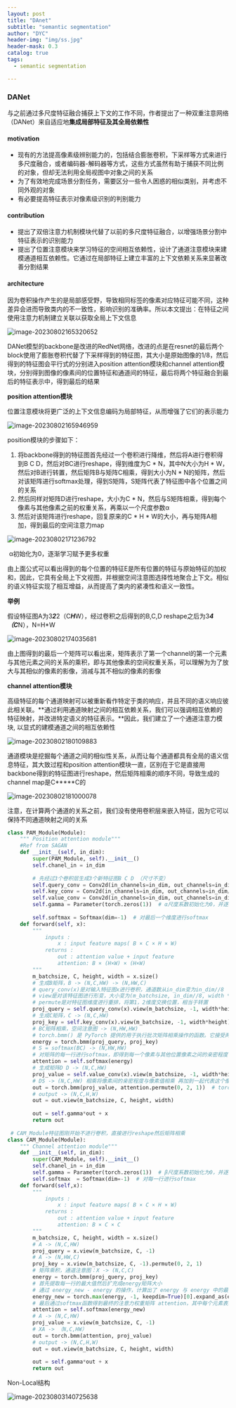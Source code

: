 ```yaml
---
layout: post
title: "DAnet"
subtitle: "semantic segmentation"
author: "DYC"
header-img: "img/ss.jpg"
header-mask: 0.3
catalog: true
tags:
  - semantic segmentation

---
```


### DANet

 与之前通过多尺度特征融合捕获上下文的工作不同，作者提出了一种双重注意网络（DANet）来自适应地**集成局部特征及其全局依赖性**

#### **motivation**

- 现有的方法提高像素级辨别能力的，包括结合膨胀卷积，下采样等方式来进行多尺度融合，或者编码器-解码器等方式，这些方式虽然有助于捕获不同比例的对象，但却无法利用全局视图中对象之间的关系
- 为了有效地完成场景分割任务，需要区分一些令人困惑的相似类别，并考虑不同外观的对象
- 有必要提高特征表示对像素级识别的判别能力

#### **contribution**

- 提出了双倍注意力机制模块代替了以前的多尺度特征融合，以增强场景分割中特征表示的识别能力
- 提出了位置注意模块来学习特征的空间相互依赖性，设计了通道注意模块来建模通道相互依赖性。它通过在局部特征上建立丰富的上下文依赖关系来显著改善分割结果

#### **architecture**

因为卷积操作产生的是局部感受野，导致相同标签的像素对应特征可能不同，这种差异会进而导致类内的不一致性，影响识别的准确率。所以本文提出：在特征之间使用注意力机制建立关联以获取全局上下文信息

![image-20230802165320652](https://cdn.jsdelivr.net/gh/ddyycc123/imageloader@main/image-20230802165320652.png)

DANet模型的backbone是改进的RedNet网络，改进的点是在resnet的最后两个block使用了膨胀卷积代替了下采样得到的特征图，其大小是原始图像的1/8，然后得到的特征图会平行式的分别进入position attention模块和channel attention模块，分别得到图像的像素间的位置特征和通道间的特征，最后将两个特征融合到最后的特征表示中，得到最后的结果

**position attention模块**

位置注意模块将更广泛的上下文信息编码为局部特征，从而增强了它们的表示能力

![image-20230802165946959](https://cdn.jsdelivr.net/gh/ddyycc123/imageloader@main/image-20230802165946959.png)

position模块的步骤如下：

1. 将backbone得到的特征图首先经过一个卷积进行降维，然后将A进行卷积得到B C D，然后对BC进行reshape，得到维度为C * N，其中N大小为H * W，然后对B进行转置，然后矩阵B与矩阵C相乘，得到大小为N * N的矩阵，然后对该矩阵进行softmax处理，得到S矩阵，S矩阵代表了特征图中各个位置之间的关系
2. 然后同样对矩阵D进行reshape，大小为C * N，然后与S矩阵相乘，得到每个像素与其他像素之前的权重关系，再乘以一个尺度参数α
3. 然后对该矩阵进行reshape，回复原来的C * H * W的大小，再与矩阵A相加，得到最后的空间注意力map

![image-20230802171236792](https://cdn.jsdelivr.net/gh/ddyycc123/imageloader@main/image-20230802171236792.png)

​                                                                             α初始化为0，逐渐学习赋予更多权重

由上面公式可以看出得到的每个位置的特征E是所有位置的特征与原始特征的加权和，因此，它具有全局上下文视图，并根据空间注意图选择性地聚合上下文。相似的语义特征实现了相互增益，从而提高了类内的紧凑性和语义一致性。

**举例**

假设特征图A为3*****2*****2（C*****H*****W），经过卷积之后得到的B,C,D reshape之后为3*****4（C*****N），N=H*W

![image-20230802174035681](https://cdn.jsdelivr.net/gh/ddyycc123/imageloader@main/image-20230802174035681.png)

由上图得到的最后一个矩阵可以看出来，矩阵表示了第一个channel的第一个元素与其他元素之间的关系的乘积，即与其他像素的空间权重关系，可以理解为为了放大与其相似的像素的影像，消减与其不相似的像素的影像

**channel attention模块**

高级特征的每个通道映射可以被重新看作特定于类的响应，并且不同的语义响应彼此相关联。**通过利用通道映射之间的相互依赖关系，我们可以强调相互依赖的特征映射，并改进特定语义的特征表示。**因此，我们建立了一个通道注意力模块, 以显式的建模通道之间的相互依赖性

![image-20230802180109883](https://cdn.jsdelivr.net/gh/ddyycc123/imageloader@main/image-20230802180109883.png)

通道模块是挖掘每个通道之间的相似性关系，从而让每个通道都具有全局的语义信息特征，其大致过程和position attention模块一直，区别在于它是直接用backbone得到的特征图进行reshape，然后矩阵相乘的顺序不同，导致生成的channel map是C*****C的

![image-20230802181000078](https://cdn.jsdelivr.net/gh/ddyycc123/imageloader@main/image-20230802181000078.png)

注意，在计算两个通道的关系之前，我们没有使用卷积层来嵌入特征，因为它可以保持不同通道映射之间的关系

```python
class PAM_Module(Module):
    """ Position attention module"""
    #Ref from SAGAN
    def __init__(self, in_dim):
        super(PAM_Module, self).__init__()
        self.chanel_in = in_dim
 
        # 先经过3个卷积层生成3个新特征图B C D （尺寸不变）
        self.query_conv = Conv2d(in_channels=in_dim, out_channels=in_dim//8, kernel_size=1)
        self.key_conv = Conv2d(in_channels=in_dim, out_channels=in_dim//8, kernel_size=1)
        self.value_conv = Conv2d(in_channels=in_dim, out_channels=in_dim, kernel_size=1)
        self.gamma = Parameter(torch.zeros(1))  # α尺度系数初始化为0，并逐渐地学习分配到更大的权重
 
        self.softmax = Softmax(dim=-1)  # 对最后一个维度进行softmax
    def forward(self, x):
        """
            inputs :
                x : input feature maps( B × C × H × W)
            returns :
                out : attention value + input feature
                attention: B × (H×W) × (H×W)
        """
        m_batchsize, C, height, width = x.size()
        # 生成B矩阵，B -> (N,C,HW) -> (N,HW,C)
        # query_conv(x)是对输入特征图x进行卷积，通道数从in_dim变为in_dim//8
        # view是对该特征图进行形变，大小变为(m_batchsize, in_dim//8, width * height)
        # permute是对特征图维度进行重排，将第1，2维度交换位置，相当于转置
        proj_query = self.query_conv(x).view(m_batchsize, -1, width*height).permute(0, 2, 1)
        # 生成C矩阵，C -> (N,C,HW)
        proj_key = self.key_conv(x).view(m_batchsize, -1, width*height)
        # BC矩阵相乘，空间注意图 -> (N,HW,HW)
        # torch.bmm() 是 PyTorch 提供的用于执行批次矩阵相乘操作的函数。它接受两个输入张量，假设它们的形状分别为 (batch_size, n, m) 和 (batch_size, m, p)，则返回的结果形状为 (batch_size, n, p)
        energy = torch.bmm(proj_query, proj_key)
        # S = softmax(BC) -> (N,HW,HW)
        # 对矩阵的每一行进行softmax，即得到每一个像素与其他位置像素之间的亲密程度
        attention = self.softmax(energy)
        # 生成矩阵D D -> (N,C,HW)
        proj_value = self.value_conv(x).view(m_batchsize, -1, width*height)
        # DS -> (N,C,HW) 相乘将像素间的亲密程度与像素值相乘 再加到一起代表这个像素的空间信息
        out = torch.bmm(proj_value, attention.permute(0, 2, 1))  # torch.bmm表示批次矩阵乘法
        # output -> (N,C,H,W)
        out = out.view(m_batchsize, C, height, width)
 
        out = self.gamma*out + x
        return out
 
 # CAM_Module特征图刚开始不进行卷积，直接进行reshape然后矩阵相乘
class CAM_Module(Module):
    """ Channel attention module"""
    def __init__(self, in_dim):
        super(CAM_Module, self).__init__()
        self.chanel_in = in_dim
        self.gamma = Parameter(torch.zeros(1))  # β尺度系数初始化为0，并逐渐地学习分配到更大的权重
        self.softmax  = Softmax(dim=-1)  # 对每一行进行softmax
    def forward(self,x):
        """
            inputs :
                x : input feature maps( B × C × H × W)
            returns :
                out : attention value + input feature
                attention: B × C × C
        """
        m_batchsize, C, height, width = x.size()
        # A -> (N,C,HW)
        proj_query = x.view(m_batchsize, C, -1)
        # A -> (N,HW,C)
        proj_key = x.view(m_batchsize, C, -1).permute(0, 2, 1)
        # 矩阵乘积，通道注意图：X -> (N,C,C)
        energy = torch.bmm(proj_query, proj_key)
        # 首先提取每一行的最大值然后扩充成energy矩阵大小
        # 通过 energy_new - energy 的操作，计算出了 energy 与 energy 中的最大值之间的差异。这个差异表示了相对于最大值的相对能量大小
        energy_new = torch.max(energy, -1, keepdim=True)[0].expand_as(energy)-energy
        # 最后通过softmax函数得到最终的注意力权重矩阵 attention，其中每个元素表示查询与键之间的关注程度或权重。
        attention = self.softmax(energy_new)
        # A -> (N,C,HW)
        proj_value = x.view(m_batchsize, C, -1)
        # XA -> （N,C,HW）
        out = torch.bmm(attention, proj_value)
        # output -> (N,C,H,W)
        out = out.view(m_batchsize, C, height, width)
        
        out = self.gamma*out + x
        return out
```

Non-Local结构

![image-20230803140725638](https://cdn.jsdelivr.net/gh/ddyycc123/imageloader@main/image-20230803140725638.png)